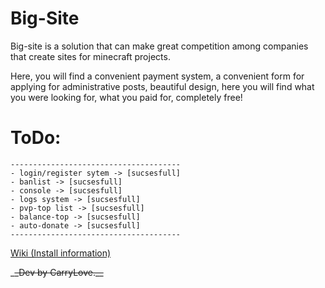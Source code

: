 # Big-Site


Big-site is a solution that can make great competition among companies
that create sites for minecraft projects.


Here,
 you will find a convenient payment system,
 a convenient form for applying for administrative posts,
 beautiful design, here you will find what you were looking for,
 what you paid for, completely free!

# ToDo:
    --------------------------------------
    - login/register sytem -> [sucsesfull]
    - banlist -> [sucsesfull]
    - console -> [sucsesfull]
    - logs system -> [sucsesfull]
    - pvp-top list -> [sucsesfull]
    - balance-top -> [sucsesfull]
    - auto-donate -> [sucsesfull]
    --------------------------------------

[Wiki (Install information)](https://github.com/lkapitman/minecraft-site/wiki)

_~~_Dev by CarryLove.__~~

